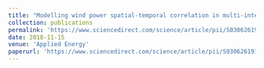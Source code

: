 ```yaml
---
title: "Modelling wind power spatial-temporal correlation in multi-interval optimal power flow: A sparse correlation matrix approach"
collection: publications
permalink: 'https://www.sciencedirect.com/science/article/pii/S0306261918312972'
date: 2018-11-15
venue: 'Applied Energy'
paperurl: 'https://www.sciencedirect.com/science/article/pii/S0306261918312972'
---
```

